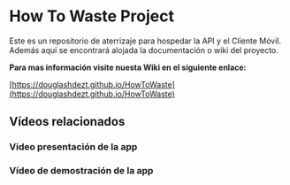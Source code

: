 # How To Waste Project

Este es un repositorio de aterrizaje para hospedar la API y el Cliente Móvil. Además aquí se encontrará alojada la documentación o wiki del proyecto.

**Para mas información visite nuesta Wiki en el siguiente enlace:**

[https://douglashdezt.github.io/HowToWaste](https://douglashdezt.github.io/HowToWaste)

## Vídeos relacionados
### Video presentación de la app

### Vídeo de demostración de la app